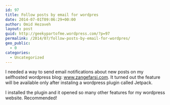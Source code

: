 ```yaml
---
id: 97
title: Follow posts by email for wordpres
date: 2014-07-01T09:06:29+00:00
author: Omid Hezaveh
layout: post
guid: http://geekypartofme.wordpress.com/?p=97
permalink: /2014/07/follow-posts-by-email-for-wordpres/
geo_public:
  - 0
categories:
  - Uncategorized
---
```

I needed a way to send email notifications about new posts on my selfhosted wordpress blog: www.zangefarsi.com. It turned out the feature will be available only after instaling a wordpress plugin called Jetpack.

I installed the plugin and it opened so many other features for my wordpress website. Recommended!